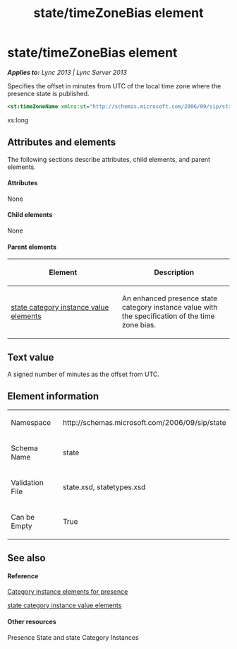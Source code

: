 ﻿---
title: state/timeZoneBias element
TOCTitle: state/timeZoneBias element
ms:assetid: 3c3fb921-304a-483b-836d-30f8983bb917
ms:mtpsurl: https://msdn.microsoft.com/en-us/library/Dn438961(v=office.15)
ms:contentKeyID: 57093997
ms.date: 07/24/2014
mtps_version: v=office.15
dev_langs:
- xml
---

# state/timeZoneBias element


_**Applies to:** Lync 2013 | Lync Server 2013_

Specifies the offset in minutes from UTC of the local time zone where the presence state is published.

``` xml
<st:timeZoneName xmlns:st="http://schemas.microsoft.com/2006/09/sip/state" >xs:long</st:timeZoneName>
```

xs:long

## Attributes and elements

The following sections describe attributes, child elements, and parent elements.

#### Attributes

None

#### Child elements

None

#### Parent elements

<table>
<colgroup>
<col style="width: 50%" />
<col style="width: 50%" />
</colgroup>
<thead>
<tr class="header">
<th><p>Element</p></th>
<th><p>Description</p></th>
</tr>
</thead>
<tbody>
<tr class="odd">
<td><p><a href="state-category-instance-value-elements.md">state category instance value elements</a></p></td>
<td><p>An enhanced presence state category instance value with the specification of the time zone bias.</p></td>
</tr>
</tbody>
</table>


## Text value

A signed number of minutes as the offset from UTC.

## Element information

<table>
<colgroup>
<col style="width: 50%" />
<col style="width: 50%" />
</colgroup>
<tbody>
<tr class="odd">
<td><p>Namespace</p></td>
<td><p>http://schemas.microsoft.com/2006/09/sip/state</p></td>
</tr>
<tr class="even">
<td><p>Schema Name</p></td>
<td><p>state</p></td>
</tr>
<tr class="odd">
<td><p>Validation File</p></td>
<td><p>state.xsd, statetypes.xsd</p></td>
</tr>
<tr class="even">
<td><p>Can be Empty</p></td>
<td><p>True</p></td>
</tr>
</tbody>
</table>


## See also

#### Reference

[Category instance elements for presence](category-instance-elements-for-presence.md)

[state category instance value elements](state-category-instance-value-elements.md)

#### Other resources

Presence State and state Category Instances

